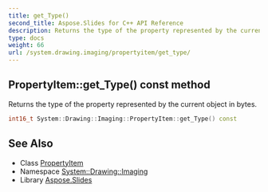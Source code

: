 ```yaml
---
title: get_Type()
second_title: Aspose.Slides for C++ API Reference
description: Returns the type of the property represented by the current object in bytes.
type: docs
weight: 66
url: /system.drawing.imaging/propertyitem/get_type/
---
```

## PropertyItem::get_Type() const method


Returns the type of the property represented by the current object in bytes.

```cpp
int16_t System::Drawing::Imaging::PropertyItem::get_Type() const
```

## See Also

* Class [PropertyItem](../)
* Namespace [System::Drawing::Imaging](../../)
* Library [Aspose.Slides](../../../)